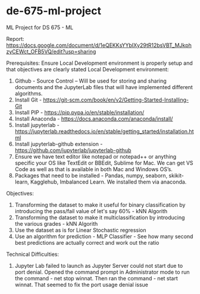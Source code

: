 # de-675-ml-project
ML Project for DS 675 - ML

Report: https://docs.google.com/document/d/1eQEKKsYYbIXy29tR12bsVBT_MJkphzyCEWct_OFB5VQ/edit?usp=sharing

Prerequisites:
Ensure Local Development environment is properly setup and that objectives are clearly stated
Local Development environment:
1.	Github - Source Control – Will be used for storing and sharing documents and the JupyterLab files that will have implemented different algorithms.
2.	Install Git - https://git-scm.com/book/en/v2/Getting-Started-Installing-Git
3.	Install PIP - https://pip.pypa.io/en/stable/installation/
4.	Install Anaconda - https://docs.anaconda.com/anaconda/install/
5.  Install jupyterlab - https://jupyterlab.readthedocs.io/en/stable/getting_started/installation.html
6.  Install jupyterlab-github extension - https://github.com/jupyterlab/jupyterlab-github
5.	Ensure we have text editor like notepad or notepad++ or anything specific your OS like TextEdit or BBEdit, Sublime for Mac. We can get VS Code as well as that is available in both Mac and Windows OS’s.
6.	Packages that need to be installed - Pandas, numpy, seaborn, skikit-learn, Kagglehub, Imbalanced Learn. We installed them via anaconda. 

Objectives:
1. Transforming the dataset to make it useful for binary classification by introducing the pass/fail value of let's say 60% - kNN Algorith
2. Transforming the dataset to make it multiclassification by introducing the various grades - kNN Algorith
3. Use the dataset as is for Linear Stochastic regression
4. Use an algorithm for prediction - MLP Classifier - See how many second best predictions are actually correct and work out the ratio

Technical Difficulties:
1. Jupyter Lab failed to launch as Jupyter Server could not start due to port denial. Opened the command prompt in Administrator mode to run the command - net stop winnat. Then ran the command - net start winnat. That seemed to fix the port usage denial issue  




